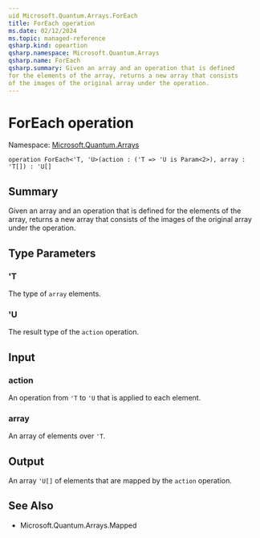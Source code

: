```yaml
---
uid Microsoft.Quantum.Arrays.ForEach
title: ForEach operation
ms.date: 02/12/2024
ms.topic: managed-reference
qsharp.kind: opeartion
qsharp.namespace: Microsoft.Quantum.Arrays
qsharp.name: ForEach
qsharp.summary: Given an array and an operation that is defined
for the elements of the array, returns a new array that consists
of the images of the original array under the operation.
---
```


# ForEach operation

Namespace: [Microsoft.Quantum.Arrays](xref:Microsoft.Quantum.Arrays)

```qsharp
operation ForEach<'T, 'U>(action : ('T => 'U is Param<2>), array : 'T[]) : 'U[]
```

## Summary
Given an array and an operation that is defined
for the elements of the array, returns a new array that consists
of the images of the original array under the operation.

## Type Parameters
### 'T
The type of `array` elements.
### 'U
The result type of the `action` operation.

## Input
### action
An operation from `'T` to `'U` that is applied to each element.
### array
An array of elements over `'T`.

## Output
An array `'U[]` of elements that are mapped by the `action` operation.

## See Also
- Microsoft.Quantum.Arrays.Mapped
